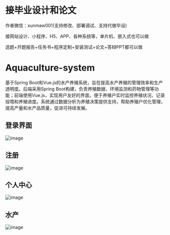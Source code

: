 # 接毕业设计和论文
作者微信：xunmaw001(支持修改、部署调试、支持代做毕设)

接网站设计、小程序、H5、APP、各种系统等，单片机、嵌入式也可以做

选题+开题报告+任务书+程序定制+安装测试+论文+答辩PPT都可以做
# Aquaculture-system
基于Spring Boot和Vue.js的水产养殖系统，旨在提高水产养殖的管理效率和生产透明度。后端采用Spring Boot构建，负责养殖数据、环境监测和药物管理等功能；前端使用Vue.js，实现用户友好的界面，便于养殖户实时监控养殖状况、记录投喂和养殖进度。系统通过数据分析为养殖决策提供支持，帮助养殖户优化管理，提高产量和水产品质量，促进可持续发展。
## 登录界面
![image](https://github.com/user-attachments/assets/bdf64bd6-3e62-4b26-bfa0-7c2dd7d3eb8f)
## 注册
![image](https://github.com/user-attachments/assets/aa1b4b43-49a5-4225-8e1c-097de33af1d6)
## 个人中心
![image](https://github.com/user-attachments/assets/12609dbc-6b21-4767-bb76-762c2b8be02b)
## 水产
![image](https://github.com/user-attachments/assets/fe7ecd68-084e-4752-b1d8-7bebb29cf4bb)
